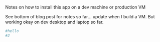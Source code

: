Notes on how to install this app on a dev machine or production VM

See bottom of blog post for notes so far... update when I build a VM. But working okay on dev desktop and laptop so far.

```bash
#hello
#2
```